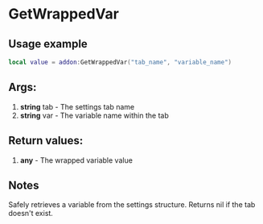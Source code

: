 # GetWrappedVar

## Usage example
```lua
local value = addon:GetWrappedVar("tab_name", "variable_name")
```

## Args:
1. **string** tab - The settings tab name
2. **string** var - The variable name within the tab

## Return values:
1. **any** - The wrapped variable value

## Notes
Safely retrieves a variable from the settings structure. Returns nil if the tab doesn't exist.
